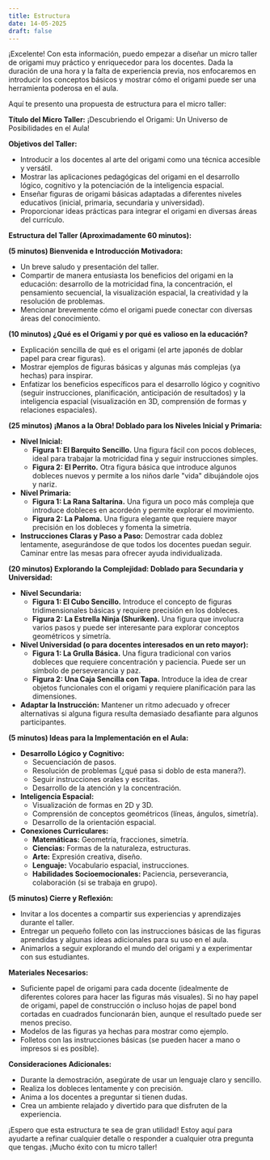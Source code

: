 ```yaml
---
title: Estructura 
date: 14-05-2025
draft: false
---
```

¡Excelente! Con esta información, puedo empezar a diseñar un micro taller de origami muy práctico y enriquecedor para los docentes. Dada la duración de una hora y la falta de experiencia previa, nos enfocaremos en introducir los conceptos básicos y mostrar cómo el origami puede ser una herramienta poderosa en el aula.

Aquí te presento una propuesta de estructura para el micro taller:

**Título del Micro Taller:** ¡Descubriendo el Origami: Un Universo de Posibilidades en el Aula!

**Objetivos del Taller:**

- Introducir a los docentes al arte del origami como una técnica accesible y versátil.
- Mostrar las aplicaciones pedagógicas del origami en el desarrollo lógico, cognitivo y la potenciación de la inteligencia espacial.
- Enseñar figuras de origami básicas adaptadas a diferentes niveles educativos (inicial, primaria, secundaria y universidad).
- Proporcionar ideas prácticas para integrar el origami en diversas áreas del currículo.

**Estructura del Taller (Aproximadamente 60 minutos):**

**(5 minutos) Bienvenida e Introducción Motivadora:**

- Un breve saludo y presentación del taller.
- Compartir de manera entusiasta los beneficios del origami en la educación: desarrollo de la motricidad fina, la concentración, el pensamiento secuencial, la visualización espacial, la creatividad y la resolución de problemas.
- Mencionar brevemente cómo el origami puede conectar con diversas áreas del conocimiento.

**(10 minutos) ¿Qué es el Origami y por qué es valioso en la educación?**

- Explicación sencilla de qué es el origami (el arte japonés de doblar papel para crear figuras).
- Mostrar ejemplos de figuras básicas y algunas más complejas (ya hechas) para inspirar.
- Enfatizar los beneficios específicos para el desarrollo lógico y cognitivo (seguir instrucciones, planificación, anticipación de resultados) y la inteligencia espacial (visualización en 3D, comprensión de formas y relaciones espaciales).

**(25 minutos) ¡Manos a la Obra! Doblado para los Niveles Inicial y Primaria:**

- **Nivel Inicial:**
    - **Figura 1: El Barquito Sencillo.** Una figura fácil con pocos dobleces, ideal para trabajar la motricidad fina y seguir instrucciones simples.
    - **Figura 2: El Perrito.** Otra figura básica que introduce algunos dobleces nuevos y permite a los niños darle "vida" dibujándole ojos y nariz.
- **Nivel Primaria:**
    - **Figura 1: La Rana Saltarína.** Una figura un poco más compleja que introduce dobleces en acordeón y permite explorar el movimiento.
    - **Figura 2: La Paloma.** Una figura elegante que requiere mayor precisión en los dobleces y fomenta la simetría.
- **Instrucciones Claras y Paso a Paso:** Demostrar cada doblez lentamente, asegurándose de que todos los docentes puedan seguir. Caminar entre las mesas para ofrecer ayuda individualizada.

**(20 minutos) Explorando la Complejidad: Doblado para Secundaria y Universidad:**

- **Nivel Secundaria:**
    - **Figura 1: El Cubo Sencillo.** Introduce el concepto de figuras tridimensionales básicas y requiere precisión en los dobleces.
    - **Figura 2: La Estrella Ninja (Shuriken).** Una figura que involucra varios pasos y puede ser interesante para explorar conceptos geométricos y simetría.
- **Nivel Universidad (o para docentes interesados en un reto mayor):**
    - **Figura 1: La Grulla Básica.** Una figura tradicional con varios dobleces que requiere concentración y paciencia. Puede ser un símbolo de perseverancia y paz.
    - **Figura 2: Una Caja Sencilla con Tapa.** Introduce la idea de crear objetos funcionales con el origami y requiere planificación para las dimensiones.
- **Adaptar la Instrucción:** Mantener un ritmo adecuado y ofrecer alternativas si alguna figura resulta demasiado desafiante para algunos participantes.

**(5 minutos) Ideas para la Implementación en el Aula:**

- **Desarrollo Lógico y Cognitivo:**
    - Secuenciación de pasos.
    - Resolución de problemas (¿qué pasa si doblo de esta manera?).
    - Seguir instrucciones orales y escritas.
    - Desarrollo de la atención y la concentración.
- **Inteligencia Espacial:**
    - Visualización de formas en 2D y 3D.
    - Comprensión de conceptos geométricos (líneas, ángulos, simetría).
    - Desarrollo de la orientación espacial.
- **Conexiones Curriculares:**
    - **Matemáticas:** Geometría, fracciones, simetría.
    - **Ciencias:** Formas de la naturaleza, estructuras.
    - **Arte:** Expresión creativa, diseño.
    - **Lenguaje:** Vocabulario espacial, instrucciones.
    - **Habilidades Socioemocionales:** Paciencia, perseverancia, colaboración (si se trabaja en grupo).

**(5 minutos) Cierre y Reflexión:**

- Invitar a los docentes a compartir sus experiencias y aprendizajes durante el taller.
- Entregar un pequeño folleto con las instrucciones básicas de las figuras aprendidas y algunas ideas adicionales para su uso en el aula.
- Animarlos a seguir explorando el mundo del origami y a experimentar con sus estudiantes.

**Materiales Necesarios:**

- Suficiente papel de origami para cada docente (idealmente de diferentes colores para hacer las figuras más visuales). Si no hay papel de origami, papel de construcción o incluso hojas de papel bond cortadas en cuadrados funcionarán bien, aunque el resultado puede ser menos preciso.
- Modelos de las figuras ya hechas para mostrar como ejemplo.
- Folletos con las instrucciones básicas (se pueden hacer a mano o impresos si es posible).

**Consideraciones Adicionales:**

- Durante la demostración, asegúrate de usar un lenguaje claro y sencillo.
- Realiza los dobleces lentamente y con precisión.
- Anima a los docentes a preguntar si tienen dudas.
- Crea un ambiente relajado y divertido para que disfruten de la experiencia.

¡Espero que esta estructura te sea de gran utilidad! Estoy aquí para ayudarte a refinar cualquier detalle o responder a cualquier otra pregunta que tengas. ¡Mucho éxito con tu micro taller!
